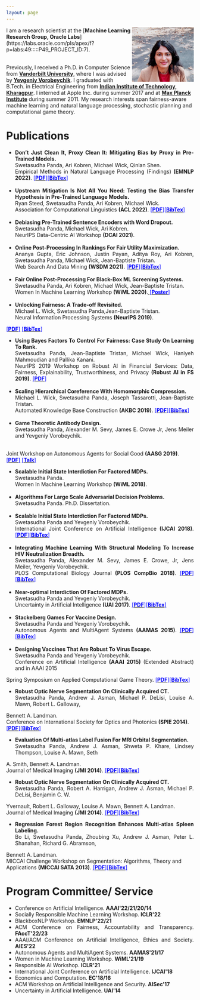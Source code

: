 ```yaml
---
layout: page
---
```


<img style="float: right;" src="assets/img/profile_picture_22.jpeg" width="33%" height="33%">
I am a research scientist at the [<b>Machine Learning Research Group, Oracle Labs</b>](https://labs.oracle.com/pls/apex/f?p=labs:49:::::P49_PROJECT_ID:7). 

<br>Previously, I received a Ph.D. in Computer Science from [<b>Vanderbilt University</b>](https://engineering.vanderbilt.edu/eecs/), where I was advised by [<b>Yevgeniy Vorobeychik</b>](http://vorobeychik.com/).
I graduated with B.Tech. in Electrical Engineering from [<b>Indian Institute of Technology, Kharagpur</b>](http://www.iitkgp.ac.in/department/EE). I interned at Apple Inc. during summer 2017 and at  [<b>Max Planck Institute</b>](https://www.mpi-magdeburg.mpg.de/csc) during summer 2011. My research interests span fairness-aware machine learning and natural language processing, stochastic planning and computational game theory.





# Publications

* <div style="text-align: justify"><b>Don’t Just Clean It, Proxy Clean It: Mitigating Bias by Proxy in Pre-Trained Models.</b><br>Swetasudha Panda, Ari Kobren, Michael Wick, Qinlan Shen.<br>Empirical Methods in Natural Language Processing (Findings) <b>(EMNLP 2022)</b>. <a href="http://swetapanda.github.io/menu/EMNLP2022_Submission-17.pdf"><span style="color:blue">[<b>PDF</b>]</span></a><a href="https://aclanthology.org/2022.findings-emnlp.372/"><span style="color:blue">[<b>BibTex</b>]</span></a> </div><br>
* <div style="text-align: justify"><b>Upstream Mitigation Is Not All You Need: Testing the Bias Transfer Hypothesis in Pre-Trained Language Models.</b><br>Ryan Steed, Swetasudha Panda, Ari Kobren, Michael Wick.<br>Association for Computational Linguistics <b>(ACL 2022)</b>. <a href="https://aclanthology.org/2022.acl-long.247/"><span style="color:blue">[<b>PDF</b>]</span></a><a href="https://aclanthology.org/2022.acl-long.247.bib"><span style="color:blue">[<b>BibTex</b>]</span></a> </div><br>
* <div style="text-align: justify"><b>Debiasing Pre-Trained Sentence Encoders with Word Dropout.</b> <br>Swetasudha Panda, Michael Wick, Ari Kobren. <br>NeurIPS Data-Centric AI Workshop <b>(DCAI 2021)</b>. </div><br>
* <div style="text-align: justify"><b>Online Post-Processing In Rankings For Fair Utility Maximization.</b><br>Ananya Gupta, Eric Johnson, Justin Payan, Aditya Roy, Ari Kobren, Swetasudha Panda, Michael Wick, Jean-Baptiste Tristan. <br>Web Search And Data Mining <b>(WSDM 2021)</b>. <a href="http://swetapanda.github.io/menu/fairranking.pdf"><span style="color:blue">[<b>PDF</b>]</span></a><a href="https://scholar.googleusercontent.com/scholar.bib?q=info:BlrOQ8593MQJ:scholar.google.com/&output=citation&scisdr=CgUIgGq5EJSw0gjKJu8:AAGBfm0AAAAAYofMPu80j7LLY-8C8-wz4m10Lj8naW8P&scisig=AAGBfm0AAAAAYofMPiGM_I3LZ3WFJ-XSir-tqTkjYHWr&scisf=4&ct=citation&cd=-1&hl=en&scfhb=1"><span style="color:blue">[<b>BibTex</b>]</span></a> </div><br>
* <div style="text-align: justify"><b>Fair Online Post-Processing For Black-Box ML Screening Systems.</b><br>Swetasudha Panda, Ari Kobren, Michael Wick, Jean-Baptiste Tristan. <br>Women In Machine Learning Workshop <b>(WiML 2020)</b>.<a href="http://swetapanda.github.io/menu/WiML20.pdf"><span style="color:blue"> [<b>Poster</b>]</span></a></div><br>
* <div style="text-align: justify"><b>Unlocking Fairness: A Trade-off Revisited.</b> <br>Michael L. Wick, Swetasudha Panda,Jean-Baptiste Tristan. <br>Neural Information Processing Systems <b>(NeurIPS 2019)</b>. 
 <a href="https://papers.nips.cc/paper/9082-unlocking-fairness-a-trade-off-revisited.pdf"><span style="color:blue">[<b>PDF</b>]</span></a> <a href="https://scholar.googleusercontent.com/scholar.bib?q=info:fAn5SWrc2QwJ:scholar.google.com/&output=citation&scisdr=CgUIgGq5EJSw0gjKCeM:AAGBfm0AAAAAYofMEeOgnKyGOsOZbl2qz3cV1zownr_x&scisig=AAGBfm0AAAAAYofMER0rvujxdVdUyhdwg9k2MOruJP68&scisf=4&ct=citation&cd=-1&hl=en&scfhb=1"><span style="color:blue">[<b>BibTex</b>]</span></a></div><br>
* <div style="text-align: justify"><b>Using Bayes Factors To Control For Fairness: Case Study On Learning To Rank.</b> <br>Swetasudha Panda, Jean-Baptiste Tristan, Michael Wick, Haniyeh Mahmoudian and Pallika Kanani. <br>NeurIPS 2019 Workshop on Robust AI in Financial Services: Data, Fairness, Explainability, Trustworthiness, and Privacy <b>(Robust AI in FS 2019)</b>. <a href="http://swetapanda.github.io/menu/robust19.pdf"><span style="color:blue">[<b>PDF</b>]</span></a></div><br>
* <div style="text-align: justify"><b>Scaling Hierarchical Coreference With Homomorphic Compression.</b> <br>Michael L. Wick, Swetasudha Panda, Joseph Tassarotti, Jean-Baptiste Tristan. <br>Automated Knowledge Base Construction <b>(AKBC 2019)</b>. <a href="https://openreview.net/pdf?id=H1gwRx5T6Q"><span style="color:blue">[<b>PDF</b>]</span></a><a href="https://scholar.googleusercontent.com/scholar.bib?q=info:kbcVVLoG6B0J:scholar.google.com/&output=citation&scisdr=CgWZQekoEJSw0gjU-Yo:AAGBfm0AAAAAYofS4Ypt2SFL2TRtwEdYJD_H8hRBu8Vo&scisig=AAGBfm0AAAAAYofS4U82gz7hxlO6iwHoOazJPyxqUzRr&scisf=4&ct=citation&cd=-1&hl=en&scfhb=1"><span style="color:blue">[<b>BibTex</b>]</span></a></div><br>
* <div style="text-align: justify"><b>Game Theoretic Antibody Design.</b> <br>Swetasudha Panda, Alexander M. Sevy, James E. Crowe Jr, Jens Meiler and Yevgeniy Vorobeychik.
<br>Joint Workshop on 
Autonomous Agents for Social Good <b>(AASG 2019)</b>.
 <a href="http://swetapanda.github.io/menu/Game_theory_ab_design.pdf"><span style="color:blue">[<b>PDF</b>]</span></a> <a href="http://swetapanda.github.io/menu/AASG_Sweta_Panda.pdf"><span style="color:blue">[<b>Talk</b>]</span></a></div><br>
* <div style="text-align: justify"><b>Scalable Initial State Interdiction For Factored MDPs.</b> <br>Swetasudha Panda. <br>Women In Machine Learning Workshop <b>(WiML 2018)</b>.</div><br>
* <div style="text-align: justify"><b>Algorithms For Large Scale Adversarial Decision Problems.</b> <br>Swetasudha Panda. Ph.D. Dissertation. </div><br>
* <div style="text-align: justify"><b>Scalable Initial State Interdiction For Factored MDPs.</b> <br>Swetasudha Panda and Yevgeniy Vorobeychik. <br>International Joint Conference on Artificial Intelligence <b>(IJCAI 2018)</b>. <a href="https://www.ijcai.org/proceedings/2018/0667.pdf"><span style="color:blue">[<b>PDF</b>]</span></a><a href="https://scholar.googleusercontent.com/scholar.bib?q=info:uvay10AkKTMJ:scholar.google.com/&output=citation&scisdr=CgWZQekoEJSw0gjSE9I:AAGBfm0AAAAAYofUC9I3GA2BTvfspSUmK43PVedOsrfi&scisig=AAGBfm0AAAAAYofUC7F-lf8ca2hPlGeYAx5C1flVFwgo&scisf=4&ct=citation&cd=-1&hl=en&scfhb=1"><span style="color:blue">[<b>BibTex</b>]</span></a></div><br>
* <div style="text-align: justify"><b>Integrating Machine Learning With Structural Modeling To Increase HIV Neutralization Breadth.</b> <br>Swetasudha Panda, Alexander M. Sevy, James E. Crowe, Jr, Jens Meiler, Yevgeniy Vorobeychik. <br>PLOS Computational Biology Journal<b> (PLOS CompBio 2018)</b>. <a href="https://journals.plos.org/ploscompbiol/article/file?id=10.1371/journal.pcbi.1005999&type=printable"><span style="color:blue">[<b>PDF</b>]</span></a><a href="https://scholar.googleusercontent.com/scholar.bib?q=info:Tap6WoW2jw8J:scholar.google.com/&output=citation&scisdr=CgUIgGq5EJSw0gjNb3k:AAGBfm0AAAAAYofLd3kVewU1_yRyRZtRMKbj-pZflDKl&scisig=AAGBfm0AAAAAYofLd1B4HaR9DFkKqzeaP0bFr2Z89BxU&scisf=4&ct=citation&cd=-1&hl=en&scfhb=1"><span style="color:blue">[<b>BibTex</b>]</span></a></div><br>
* <div style="text-align: justify"><b>Near-optimal Interdiction Of Factored MDPs.</b> <br>Swetasudha Panda and Yevgeniy Vorobeychik. <br>Uncertainty in Artificial Intelligence <b>(UAI 2017)</b>. <a href="http://www.auai.org/uai2017/proceedings/papers/62.pdf"><span style="color:blue">[<b>PDF</b>]</span></a><a href="https://scholar.googleusercontent.com/scholar.bib?q=info:yj1XI_-XVfsJ:scholar.google.com/&output=citation&scisdr=CgUIgGq5EJSw0gjMbK8:AAGBfm0AAAAAYofKdK-W-wxr0R0Qtxt_YlkcmZ31YosW&scisig=AAGBfm0AAAAAYofKdMjCsrfqKsOvVSTehjZ_-WDRAFqa&scisf=4&ct=citation&cd=-1&hl=en&scfhb=1"><span style="color:blue">[<b>BibTex</b>]</span></a> </div><br>
* <div style="text-align: justify"><b>Stackelberg Games For Vaccine Design.</b> <br>Swetasudha Panda and Yevgeniy Vorobeychik. <br>Autonomous Agents and MultiAgent Systems <b>(AAMAS 2015)</b>. <a href="http://www.vorobeychik.com/2015/abdesign.pdf"><span style="color:blue">[<b>PDF</b>]</span></a><a href="https://scholar.googleusercontent.com/scholar.bib?q=info:FbvxWk9XFBUJ:scholar.google.com/&output=citation&scisdr=CgUIgGq5EJSw0gjNoRM:AAGBfm0AAAAAYofLuRPD2qD-pqRwYFzWG0Xtl94js_OJ&scisig=AAGBfm0AAAAAYofLuZljNBw-gJ4SRKa_nGAq5XNDVQS_&scisf=4&ct=citation&cd=-1&hl=en&scfhb=1"><span style="color:blue">[<b>BibTex</b>]</span></a></div><br>
* <div style="text-align: justify"> <b>Designing Vaccines That Are Robust To Virus Escape.</b> <br>Swetasudha Panda and Yevgeniy Vorobeychik. <br>Conference on Artificial Intelligence <b>(AAAI 2015)</b>  (Extended Abstract) and in AAAI 2015
Spring Symposium on Applied Computational Game Theory. <a href="https://dl.acm.org/doi/abs/10.5555/2888116.2888321"><span style="color:blue">[<b>PDF</b>]</span></a><a href="https://scholar.googleusercontent.com/scholar.bib?q=info:ycu0TncgjQoJ:scholar.google.com/&output=citation&scisdr=CgUIgGq5EJSw0gjN_QA:AAGBfm0AAAAAYofL5QCJLzugmZXr7m0xTGn4lSg6PC7m&scisig=AAGBfm0AAAAAYofL5YYu-_owilvTUukrhuW_Zn_9UgN8&scisf=4&ct=citation&cd=-1&hl=en&scfhb=1"><span style="color:blue">[<b>BibTex</b>]</span></a></div><br>
* <div style="text-align: justify"><b>Robust Optic Nerve Segmentation On Clinically Acquired CT.</b> <br>Swetasudha Panda, Andrew J. Asman, Michael P. DeLisi, Louise A. Mawn, Robert L. Galloway,
Bennett A. Landman. <br>Conference on International Society for Optics and Photonics
<b>(SPIE 2014)</b>. <a href="https://www.ncbi.nlm.nih.gov/pmc/articles/PMC4013110/pdf/nihms550000.pdf"><span style="color:blue">[<b>PDF</b>]</span></a><a href="https://scholar.googleusercontent.com/scholar.bib?q=info:dpz76_GNAMEJ:scholar.google.com/&output=citation&scisdr=CgWZQekoEJSw0gjVSVQ:AAGBfm0AAAAAYofTUVSx9I-wXyDUdvsuBMEUglTua6mo&scisig=AAGBfm0AAAAAYofTURk6rWx0NuJlnrYx5NDuo84mtPqk&scisf=4&ct=citation&cd=-1&hl=en&scfhb=1"><span style="color:blue">[<b>BibTex</b>]</span></a></div><br>
* <div style="text-align: justify"> <b>Evaluation Of Multi-atlas Label Fusion For MRI Orbital Segmentation.</b> <br>Swetasudha Panda, Andrew J. Asman, Shweta P. Khare, Lindsey Thompson, Louise A. Mawn, Seth
A. Smith, Bennett A. Landman. <br>Journal of Medical Imaging <b> (JMI 2014)</b>. 
 <a href="https://www.ncbi.nlm.nih.gov/pmc/articles/PMC4280790/pdf/JMI-001-024002.pdf"><span style="color:blue">[<b>PDF</b>]</span></a><a href="https://scholar.googleusercontent.com/scholar.bib?q=info:d4rp3SppiIQJ:scholar.google.com/&output=citation&scisdr=CgWZQekoEJSw0gjV_L4:AAGBfm0AAAAAYofT5L5BM9KamDM3JC-uCQX88G6pX1H3&scisig=AAGBfm0AAAAAYofT5LepZczCibCRSVNw0T5KK7Im_kpY&scisf=4&ct=citation&cd=-1&hl=en&scfhb=1"><span style="color:blue">[<b>BibTex</b>]</span></a></div><br>
* <div style="text-align: justify"><b>Robust Optic Nerve Segmentation On Clinically Acquired CT.</b> <br>Swetasudha Panda, Robert A. Harrigan, Andrew J. Asman, Michael P. DeLisi, Benjamin C. W.
Yvernault, Robert L. Galloway, Louise A. Mawn, Bennett A. Landman. <br>Journal of Medical Imaging <b>(JMI 2014)</b>.  <a href="https://www.ncbi.nlm.nih.gov/pmc/articles/PMC4013110/pdf/nihms550000.pdf"><span style="color:blue">[<b>PDF</b>]</span></a><a href="https://scholar.googleusercontent.com/scholar.bib?q=info:fpWwD3o1BCwJ:scholar.google.com/&output=citation&scisdr=CgWZQekoEJSw0gjVoVs:AAGBfm0AAAAAYofTuVto_P88pj-M8oKswLPmtYXzMMEi&scisig=AAGBfm0AAAAAYofTuSiKpXJsBj7WZv8e6n2IYXTeU622&scisf=4&ct=citation&cd=-1&hl=en&scfhb=1"><span style="color:blue">[<b>BibTex</b>]</span></a></div><br>
* <div style="text-align: justify"><b>Regression Forest Region Recognition Enhances Multi-atlas Spleen Labeling.</b> <br>Bo Li, Swetasudha Panda, Zhoubing Xu, Andrew J. Asman, Peter L. Shanahan, Richard G. Abramson,
Bennett A. Landman. <br>MICCAI Challenge Workshop on Segmentation: Algorithms, Theory and Applications <b>(MICCAI SATA 2013)</b>.  <a href="https://citeseerx.ist.psu.edu/viewdoc/download?doi=10.1.1.701.232&rep=rep1&type=pdf"><span style="color:blue">[<b>PDF</b>]</span></a><a href="https://scholar.googleusercontent.com/scholar.bib?q=info:nqGgdl5ZPs4J:scholar.google.com/&output=citation&scisdr=CgWZQekoEJSw0gjUsRA:AAGBfm0AAAAAYofSqRCu94f6MmSfDTOEfJddoM7FgY9O&scisig=AAGBfm0AAAAAYofSqXVmkmZjtiaIq3oOBsZpJRNxKf8S&scisf=4&ct=citation&cd=-1&hl=en&scfhb=1"><span style="color:blue">[<b>BibTex</b>]</span></a></div><br>

# Program Committee/ Service
* <div style="text-align: justify">Conference on Artificial Intelligence. <b>AAAI'22/21/20/14</b></div>
* <div style="text-align: justify">Socially Responsible Machine Learning Workshop. <b>ICLR'22</b></div>
* <div style="text-align: justify">BlackboxNLP Workshop. <b>EMNLP'22/21</b></div>
* <div style="text-align: justify">ACM Conference on Fairness, Accountability and Transparency. <b>FAccT'22/23</b></div>
* <div style="text-align: justify">AAAI/ACM Conference on Artificial Intelligence, Ethics and Society. <b>AIES'22</b></div>
* <div style="text-align: justify">Autonomous Agents and MultiAgent Systems. <b>AAMAS'21/17</b></div>
* <div style="text-align: justify">Women in Machine Learning Workshop. <b>WiML'21/19</b> </div>
* <div style="text-align: justify">Responsible AI Workshop. <b>ICLR'21</b></div>
* <div style="text-align: justify">International Joint Conference on Artificial Intelligence. <b>IJCAI'18</b></div>
* <div style="text-align: justify">Economics and Computation. <b>EC'18/16</b></div>
* <div style="text-align: justify">ACM Workshop on Artificial Intelligence and Security. <b>AISec'17</b></div>
* <div style="text-align: justify">Uncertainty in Artificial Intelligence. <b>UAI'14</b></div>


 






